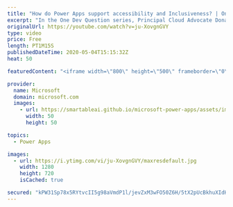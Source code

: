 ```yaml
---
title: "How do Power Apps support accessibility and Inclusiveness? | One Dev Question: Dona Sarkar"
excerpt: "In the One Dev Question series, Principal Cloud Advocate Dona Sarkar explains how Power Apps supports accessibility and inclusiveness.   For more information, visit: https://docs.microsoft.com/powerapps/maker/canvas-apps/accessible-apps/?WT.mc_id=onedevquestion-c9-donasa  Try Azure for free: https://aka.ms/TryAzure7"
originalUrl: https://youtube.com/watch?v=ju-XovgnGVY
type: video
price: Free
length: PT1M15S
publishedDateTime: 2020-05-04T15:15:32Z
heat: 50

featuredContent: "<iframe width=\"800\" height=\"500\" frameborder=\"0\" src=\"https://www.youtube.com/embed/ju-XovgnGVY\" allow=\"accelerometer; autoplay; encrypted-media; gyroscope; picture-in-picture\" allowfullscreen></iframe>"

provider:
  name: Microsoft
  domain: microsoft.com
  images:
    - url: https://smartableai.github.io/microsoft-power-apps/assets/images/organizations/microsoft.com-50x50.jpg
      width: 50
      height: 50

topics:
  - Power Apps

images:
  - url: https://i.ytimg.com/vi/ju-XovgnGVY/maxresdefault.jpg
    width: 1280
    height: 720
    isCached: true

secured: "kPW31Sp78x5RYtvcII5g98aVmdP1l/jevZxM3wFO50Z6H/5tX2pUcBkhuXIdH8byX1IQMJCecpd1y/tYeAIoL9PAip+fs1wS7+LgmIqRZINMWVOGDqZeavpWDwjrLP2+uandofehmXA5VP3ZKFRsiJqHXnaKY3aRUmSXqUjLmXZdGBqPpOYIim2zRzyu7zxCea4wrL/QZtv2XLsZcwAhnU5XV4DJmDJ8wPYcDmTrXg2dZS+n3ZUiOAhggC7vrc+oMErg4ugRVaTOpnaIg41GzmsFD0+o/ZD8I0w3ywo6mowL1pHQtkrKttbpbhI7fSiSsLtczrjGYtQiQzI2f0Xul3iOvlJGgteyd+jXjWlBiQewboreIqm52Ty60G8VQg82018+ZC6whHs4A+//3cJTdU1OCc3rNTI3brWkPx5JJlk=;vC2FuVVLVUAMnOifN9HiPg=="
---
```


